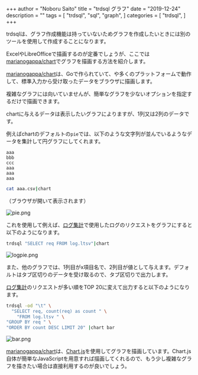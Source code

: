 +++
author = "Noboru Saito"
title = "trdsql グラフ"
date = "2019-12-24"
description = ""
tags = [
    "trdsql",
    "sql",
    "graph",
]
categories = [
    "trdsql",
]
+++

trdsqlは、グラフ作成機能は持っていないためグラフを作成したいときには別のツールを使用して作成することになります。

ExcelやLibreOfficeで描画するのが定番でしょうが、ここでは[marianogappa/chart](https://github.com/marianogappa/chart)でグラフを描画する方法を紹介します。

[marianogappa/chart](https://github.com/marianogappa/chart)は、Goで作られていて、や多くのプラットフォームで動作して、標準入力から受け取ったデータをブラウザに描画します。

複雑なグラフには向いていませんが、簡単なグラフを少ないオプションを指定するだけで描画できます。

chartに与えるデータは表示したいグラフによりますが、1列又は2列のデータです。

例えばchartのデフォルトの`pie`では、以下のような文字列が並んでいるようなデータを集計して円グラフにしてくれます。

```CSV
aaa
bbb
ccc
aaa
aaa
aaa
```

```sh
cat aaa.csv|chart
```

（ブラウザが開いて表示されます）

![pie.png](../pie.png)

これを使用して例えば、[ログ集計](../08_log)で使用したログのリクエストをグラフにすると以下のようになります。

```sh
trdsql "SELECT req FROM log.ltsv"|chart
```

![logpie.png](../logpie.png)

また、他のグラフでは、1列目がx項目名で、2列目が値として与えます。デフォルトはタブ区切りのデータを受け取るので、タブ区切りで出力します。

[ログ集計](../08_log)のリクエストが多い順をTOP 20に変えて出力すると以下のようになります。

```sh
trdsql -od "\t" \
  "SELECT req, count(req) as count " \
    "FROM log.ltsv " \
"GROUP BY req " \
"ORDER BY count DESC LIMIT 20" |chart bar
```

![bar.png](../bar.png)

[marianogappa/chart](https://github.com/marianogappa/chart "github.com/marianogappa/chart")は、[Chart.js](https://www.chartjs.org/ "www.chartjs.org")を使用してグラフを描画しています。Chart.js自体が簡単なJavaScriptを用意すれば描画してくれるので、もう少し複雑なグラフを描きたい場合は直接利用するのが良いでしょう。
